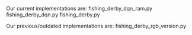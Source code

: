 Our current implementations are:
fishing_derby_dqn_ram.py
fishing_derby_dqn.py
fishing_derby.py

Our previous/outdated implementations are:
fishing_derby_rgb_version.py